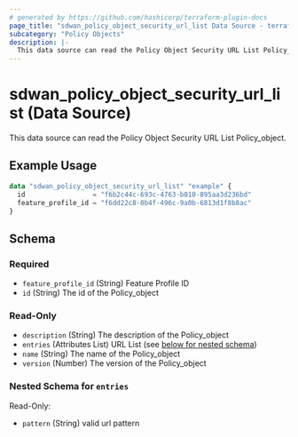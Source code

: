 ```yaml
---
# generated by https://github.com/hashicorp/terraform-plugin-docs
page_title: "sdwan_policy_object_security_url_list Data Source - terraform-provider-sdwan"
subcategory: "Policy Objects"
description: |-
  This data source can read the Policy Object Security URL List Policy_object.
---
```


# sdwan_policy_object_security_url_list (Data Source)

This data source can read the Policy Object Security URL List Policy_object.

## Example Usage

```terraform
data "sdwan_policy_object_security_url_list" "example" {
  id                 = "f6b2c44c-693c-4763-b010-895aa3d236bd"
  feature_profile_id = "f6dd22c8-0b4f-496c-9a0b-6813d1f8b8ac"
}
```

<!-- schema generated by tfplugindocs -->
## Schema

### Required

- `feature_profile_id` (String) Feature Profile ID
- `id` (String) The id of the Policy_object

### Read-Only

- `description` (String) The description of the Policy_object
- `entries` (Attributes List) URL List (see [below for nested schema](#nestedatt--entries))
- `name` (String) The name of the Policy_object
- `version` (Number) The version of the Policy_object

<a id="nestedatt--entries"></a>
### Nested Schema for `entries`

Read-Only:

- `pattern` (String) valid url pattern
